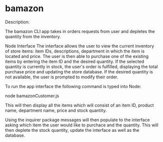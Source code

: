 # bamazon

 Description: 
 
 The bamazon CLI app takes in orders requests from user and depletes the quantity from the inventory. 
 
Node Interface
The interface allows the user to view the current inventory of store items: item IDs, descriptions, department in which the item is located and price. The user is then able to purchase one of the existing items by entering the item ID and the desired quantity. If the selected quantity is currently in stock, the user's order is fulfilled, displaying the total purchase price and updating the store database. If the desired quantity is not available, the user is prompted to modify their order.

To run the app interface the following command is typed into Node:

node bamazonCustomer.js

This will then display all the items which will consist of an item ID, product name, department name, price and stock quantity.

Using the inquirer package messages will then populate to the interface asking which item the user would like to purchace and the quantity. This will then deplete the stock quantity, update the interface as well as the database. 



 
